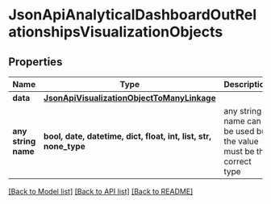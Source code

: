 # JsonApiAnalyticalDashboardOutRelationshipsVisualizationObjects


## Properties
Name | Type | Description | Notes
------------ | ------------- | ------------- | -------------
**data** | [**JsonApiVisualizationObjectToManyLinkage**](JsonApiVisualizationObjectToManyLinkage.md) |  | 
**any string name** | **bool, date, datetime, dict, float, int, list, str, none_type** | any string name can be used but the value must be the correct type | [optional]

[[Back to Model list]](../README.md#documentation-for-models) [[Back to API list]](../README.md#documentation-for-api-endpoints) [[Back to README]](../README.md)


